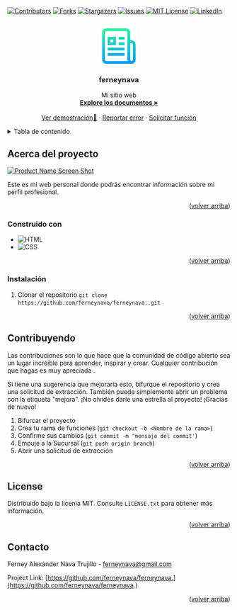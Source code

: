 
<a name="readme-top"></a>

[![Contributors][contributors-shield]][contributors-url]
[![Forks][forks-shield]][forks-url]
[![Stargazers][stars-shield]][stars-url]
[![Issues][issues-shield]][issues-url]
[![MIT License][license-shield]][license-url]
[![LinkedIn][linkedin-shield]][linkedin-url]



<!-- PROJECT LOGO -->
<br />
<div align="center">
  <a href="https://github.com/ferneynava/ferneynava.">
    <img src="./Imagenes/logo.png" alt="Logo" width="80" height="80">
  </a>

  <h3 align="center">ferneynava</h3>

  <p align="center">
    Mi sitio web 
    <br />
    <a href="https://github.com/ferneynava/ferneynava."><strong>Explore los documentos »</strong></a>
    <br />
    <br />
    <a href="https://ferneynava.github.io/ferneynava./">Ver demostración🚀</a>
    ·
    <a href="https://github.com/ferneynava/ferneynava./issues">Reportar error</a>
    ·
    <a href="https://github.com/ferneynava/ferneynava./issues">Solicitar función</a>
  </p>
</div>



<!-- TABLE OF CONTENTS -->
<details>
  <summary>Tabla de contenido</summary>
  <ol>
    <li>
      <a href="#about-the-project">Acerca del proyecto</a>
      <ul>
        <li><a href="#built-with">Tecnologías 🔧</a></li>
      </ul>
    </li>
    <li>
      <a href="#getting-started">Empezando</a>
      <ul>
        <li><a href="#prerequisites">Requisitos previos</a></li>
        <li><a href="#installation">Instalación</a></li>
      </ul>
    </li>
    <li><a href="#contributing">Contribuyendo</a></li>
    <li><a href="#license">Licencia</a></li>
    <li><a href="#contact">Contacto</a></li>
  </ol>
</details>



<!-- ABOUT THE PROJECT -->
## Acerca del proyecto

[![Product Name Screen Shot][product-screenshot]](https://github.com/ferneynava/ferneynava.)

Este es mi web personal donde podrás encontrar información sobre mi perfil profesional. 

<p align="right">(<a href="#readme-top">volver arriba</a>)</p>



### Construido con

* ![HTML]
* ![CSS]

<p align="right">(<a href="#readme-top">volver arriba</a>)</p>


### Instalación

1. Clonar el repositorio `git clone https://github.com/ferneynava/ferneynava..git`

<p align="right">(<a href="#readme-top">volver arriba</a>)</p>

<!-- CONTRIBUTING -->
## Contribuyendo

Las contribuciones son lo que hace que la comunidad de código abierto sea un lugar increíble para aprender, inspirar y crear. Cualquier contribución que hagas es muy apreciada .

Si tiene una sugerencia que mejoraría esto, bifurque el repositorio y crea una solicitud de extracción. También puede simplemente abrir un problema con la etiqueta "mejora". ¡No olvides darle una estrella al proyecto! ¡Gracias de nuevo!

1. Bifurcar el proyecto
2. Crea tu rama de funciones (`git checkout -b <Nombre de la rama>`)
3. Confirme sus cambios (`git commit -m "mensaje del commit'`)
4. Empuje a la Sucursal (`git push origin branch`)
5. Abrir una solicitud de extracción

<p align="right">(<a href="#readme-top">volver arriba</a>)</p>



<!-- LICENSE -->
## License

Distribuido bajo la licenia MIT. Consulte `LICENSE.txt` para obtener más información.

<p align="right">(<a href="#readme-top">volver arriba</a>)</p>

<!-- CONTACT -->
## Contacto

Ferney Alexander Nava Trujillo - ferneynava@gmail.com

Project Link: [https://github.com/ferneynava/ferneynava.](https://github.com/ferneynava/ferneynava.)

<p align="right">(<a href="#readme-top">volver arriba</a>)</p>

<!-- MARKDOWN LINKS & IMAGES -->
<!-- https://www.markdownguide.org/basic-syntax/#reference-style-links -->
[contributors-shield]: https://img.shields.io/github/contributors/ferneynava/ferneynava..svg?style=for-the-badge
[contributors-url]: https://github.com/ferneynava/ferneynava./graphs/contributors
[forks-shield]: https://img.shields.io/github/forks/ferneynava/ferneynava..svg?style=for-the-badge
[forks-url]: https://github.com/ferneynava/ferneynava./network/members
[stars-shield]: https://img.shields.io/github/stars/ferneynava/ferneynava..svg?style=for-the-badge
[stars-url]: https://github.com/ferneynava/ferneynava./stargazers
[issues-shield]: https://img.shields.io/github/issues/ferneynava/ferneynava..svg?style=for-the-badge
[issues-url]: https://github.com/ferneynava/ferneynava./issues
[license-shield]: https://img.shields.io/github/license/ferneynava/ferneynava..svg?style=for-the-badge
[license-url]: https://github.com/ferneynava/ferneynava./blob/master/LICENSE.txt
[linkedin-shield]: https://img.shields.io/badge/-LinkedIn-black.svg?style=for-the-badge&logo=linkedin&colorB=555
[linkedin-url]:  https://www.linkedin.com/in/ferney-alexander-nava-trujillo-0478a8118/
[product-screenshot]: ./Imagenes/Ferneynava.gif
[HTML]: https://img.shields.io/badge/HTML5-E34F26?style=for-the-badge&logo=html5&logoColor=white
[CSS]: https://img.shields.io/badge/CSS3-1572B6?style=for-the-badge&logo=css3&logoColor=white